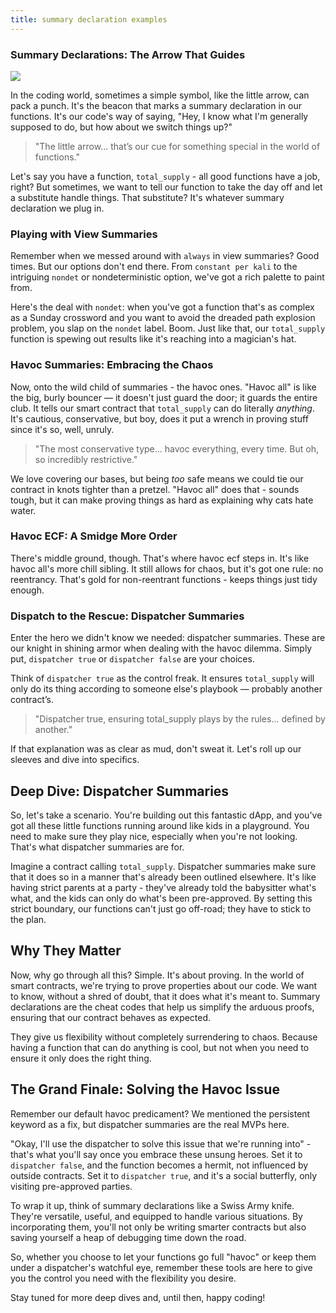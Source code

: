```yaml
---
title: summary declaration examples
---
```


### Summary Declarations: The Arrow That Guides

![](https://cdn.videotap.com/618/screenshots/YSV8smivnph645uAF2xN-13.8.png)

In the coding world, sometimes a simple symbol, like the little arrow, can pack a punch. It's the beacon that marks a summary declaration in our functions. It's our code's way of saying, "Hey, I know what I'm generally supposed to do, but how about we switch things up?"

> "The little arrow... that’s our cue for something special in the world of functions."

Let's say you have a function, `total_supply` - all good functions have a job, right? But sometimes, we want to tell our function to take the day off and let a substitute handle things. That substitute? It's whatever summary declaration we plug in.

### Playing with View Summaries

Remember when we messed around with `always` in view summaries? Good times. But our options don't end there. From `constant per kali` to the intriguing `nondet` or nondeterministic option, we've got a rich palette to paint from.

Here's the deal with `nondet`: when you've got a function that's as complex as a Sunday crossword and you want to avoid the dreaded path explosion problem, you slap on the `nondet` label. Boom. Just like that, our `total_supply` function is spewing out results like it's reaching into a magician's hat.

### Havoc Summaries: Embracing the Chaos

Now, onto the wild child of summaries - the havoc ones. "Havoc all" is like the big, burly bouncer — it doesn't just guard the door; it guards the entire club. It tells our smart contract that `total_supply` can do literally _anything_. It's cautious, conservative, but boy, does it put a wrench in proving stuff since it's so, well, unruly.

> "The most conservative type... havoc everything, every time. But oh, so incredibly restrictive."

We love covering our bases, but being _too_ safe means we could tie our contract in knots tighter than a pretzel. "Havoc all" does that - sounds tough, but it can make proving things as hard as explaining why cats hate water.

### Havoc ECF: A Smidge More Order

There's middle ground, though. That's where havoc ecf steps in. It's like havoc all's more chill sibling. It still allows for chaos, but it's got one rule: no reentrancy. That's gold for non-reentrant functions - keeps things just tidy enough.

### Dispatch to the Rescue: Dispatcher Summaries

Enter the hero we didn't know we needed: dispatcher summaries. These are our knight in shining armor when dealing with the havoc dilemma. Simply put, `dispatcher true` or `dispatcher false` are your choices.

Think of `dispatcher true` as the control freak. It ensures `total_supply` will only do its thing according to someone else's playbook — probably another contract’s.

> "Dispatcher true, ensuring total_supply plays by the rules... defined by another."

If that explanation was as clear as mud, don't sweat it. Let's roll up our sleeves and dive into specifics.

## Deep Dive: Dispatcher Summaries

So, let's take a scenario. You're building out this fantastic dApp, and you've got all these little functions running around like kids in a playground. You need to make sure they play nice, especially when you're not looking. That's what dispatcher summaries are for.

Imagine a contract calling `total_supply`. Dispatcher summaries make sure that it does so in a manner that's already been outlined elsewhere. It's like having strict parents at a party - they've already told the babysitter what's what, and the kids can only do what's been pre-approved. By setting this strict boundary, our functions can't just go off-road; they have to stick to the plan.

## Why They Matter

Now, why go through all this? Simple. It's about proving. In the world of smart contracts, we're trying to prove properties about our code. We want to know, without a shred of doubt, that it does what it's meant to. Summary declarations are the cheat codes that help us simplify the arduous proofs, ensuring that our contract behaves as expected.

They give us flexibility without completely surrendering to chaos. Because having a function that can do anything is cool, but not when you need to ensure it only does the right thing.

## The Grand Finale: Solving the Havoc Issue

Remember our default havoc predicament? We mentioned the persistent keyword as a fix, but dispatcher summaries are the real MVPs here.

"Okay, I'll use the dispatcher to solve this issue that we're running into" - that's what you'll say once you embrace these unsung heroes. Set it to `dispatcher false`, and the function becomes a hermit, not influenced by outside contracts. Set it to `dispatcher true`, and it's a social butterfly, only visiting pre-approved parties.

To wrap it up, think of summary declarations like a Swiss Army knife. They're versatile, useful, and equipped to handle various situations. By incorporating them, you'll not only be writing smarter contracts but also saving yourself a heap of debugging time down the road.

So, whether you choose to let your functions go full "havoc" or keep them under a dispatcher's watchful eye, remember these tools are here to give you the control you need with the flexibility you desire.

Stay tuned for more deep dives and, until then, happy coding!
